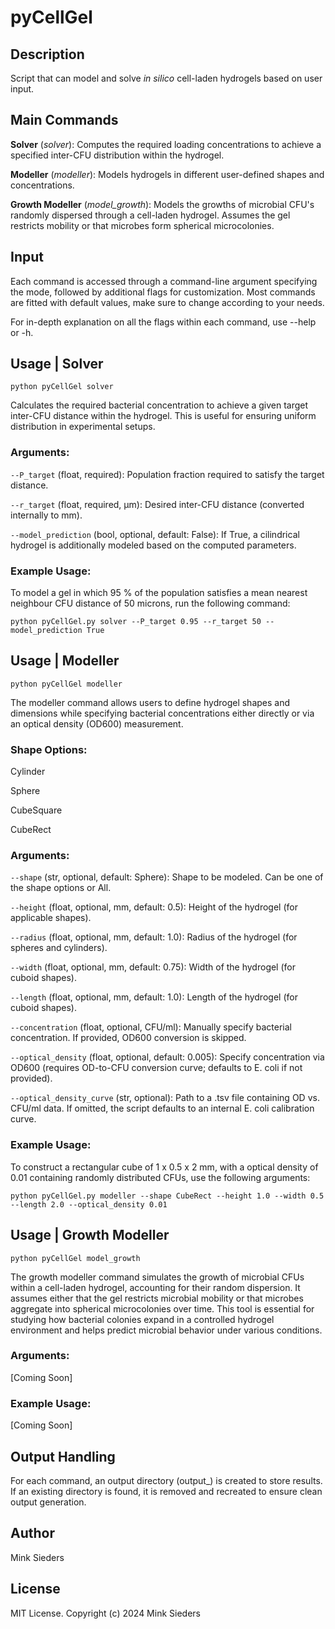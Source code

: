 # pyCellGel

## Description
Script that can model and solve _in silico_ cell-laden hydrogels based on user input.

## Main Commands
**Solver** (_solver_): Computes the required loading concentrations to achieve a specified inter-CFU distribution within the 
hydrogel.

**Modeller** (_modeller_): Models hydrogels in different user-defined shapes and concentrations.

**Growth Modeller** (_model_growth_): Models the growths of microbial CFU's randomly dispersed through a cell-laden hydrogel. Assumes the gel restricts mobility or that microbes form spherical microcolonies. 

## Input
Each command is accessed through a command-line argument specifying the mode, followed by additional flags for 
customization. Most commands are fitted with default values, make sure to change according to your needs. 

For in-depth explanation on all the flags within each command, use --help or -h. 

## Usage | Solver

`python pyCellGel solver`

Calculates the required bacterial concentration to achieve a given target inter-CFU distance within the hydrogel. This is useful for ensuring uniform distribution in experimental setups.

### Arguments:

`--P_target` (float, required): Population fraction required to satisfy the target distance.

`--r_target` (float, required, μm): Desired inter-CFU distance (converted internally to mm).

`--model_prediction` (bool, optional, default: False): If True, a cilindrical hydrogel is additionally modeled based on the computed parameters.

### Example Usage:

To model a gel in which 95 % of the population satisfies a mean nearest neighbour CFU distance of 50 microns, run the following command:

`python pyCellGel.py solver --P_target 0.95 --r_target 50 --model_prediction True`

## Usage | Modeller

`python pyCellGel modeller`

The modeller command allows users to define hydrogel shapes and dimensions while specifying bacterial concentrations either directly or via an optical density (OD600) measurement.

### Shape Options:

Cylinder

Sphere

CubeSquare

CubeRect

### Arguments:

`--shape` (str, optional, default: Sphere): Shape to be modeled. Can be one of the shape options or All.

`--height` (float, optional, mm, default: 0.5): Height of the hydrogel (for applicable shapes).

`--radius` (float, optional, mm, default: 1.0): Radius of the hydrogel (for spheres and cylinders).

`--width` (float, optional, mm, default: 0.75): Width of the hydrogel (for cuboid shapes).

`--length` (float, optional, mm, default: 1.0): Length of the hydrogel (for cuboid shapes).

`--concentration` (float, optional, CFU/ml): Manually specify bacterial concentration. If provided, OD600 conversion is skipped.

`--optical_density` (float, optional, default: 0.005): Specify concentration via OD600 (requires OD-to-CFU conversion curve; defaults to E. coli if not provided).

`--optical_density_curve` (str, optional): Path to a .tsv file containing OD vs. CFU/ml data. If omitted, the script defaults to an internal E. coli calibration curve.

### Example Usage:

To construct a rectangular cube of 1 x 0.5 x 2 mm, with a optical density of 0.01 containing randomly distributed CFUs, use the following arguments:

`python pyCellGel.py modeller --shape CubeRect --height 1.0 --width 0.5 --length 2.0 --optical_density 0.01`

## Usage | Growth Modeller

`python pyCellGel model_growth`

The growth modeller command simulates the growth of microbial CFUs within a cell-laden hydrogel, accounting for their random dispersion. It assumes either that the gel restricts microbial mobility or that microbes aggregate into spherical microcolonies over time. This tool is essential for studying how bacterial colonies expand in a controlled hydrogel environment and helps predict microbial behavior under various conditions.

### Arguments:

[Coming Soon]

### Example Usage:

[Coming Soon]

## Output Handling

For each command, an output directory (output_<command>) is created to store results. If an existing directory is found, it is removed and recreated to ensure clean output generation.

## Author
Mink Sieders

## License
MIT License. Copyright (c) 2024 Mink Sieders

